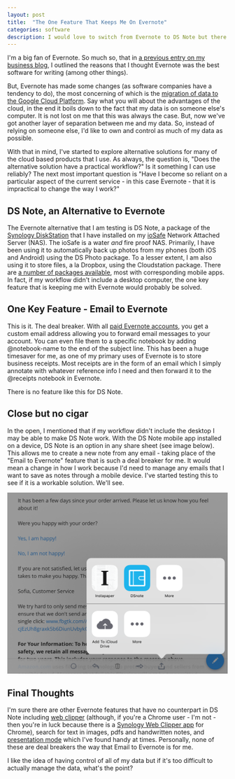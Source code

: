 ```yaml
---
layout: post
title:  "The One Feature That Keeps Me On Evernote"
categories: software
description: I would love to switch from Evernote to DS Note but there is one reason why I cant.
---
```


I'm a big fan of Evernote. So much so, that in [a previous entry on my business blog](http://firebrand.media/blog/article/why_i_write_in_evernote), I outlined the reasons that I thought Evernote was the best software for writing (among other things).

But, Evernote has made some changes (as software companies have a tendency to do), the most concerning of which is the [migration of data to the Google Cloud Platform](https://help.evernote.com/hc/en-us/articles/226885427-FAQ-About-Migration-to-Google-Cloud-Platform). Say what you will about the advantages of the cloud, in the end it boils down to the fact that my data is on someone else's computer. It is not lost on me that this was always the case. But, now we've got another layer of separation between me and my data. So, instead of relying on someone else, I'd like to own and control as much of my data as possible.

With that in mind, I've started to explore alternative solutions for many of the cloud based products that I use. As always, the question is, "Does the alternative solution have a practical workflow?" Is it something I can use reliably? The next most important question is "Have I become so reliant on a particular aspect of the current service - in this case Evernote - that it is impractical to change the way I work?"

## DS Note, an Alternative to Evernote

The Evernote alternative that I am testing is DS Note, a package of the [Synology DiskStation](https://www.synology.com/en-us/dsm/6.0/features) that I have installed on my [ioSafe](https://iosafe.com/products-216nas-overview) Network Attached Server (NAS). The ioSafe is a water _and_ fire proof NAS. Primarily, I have been using it to automatically back up photos from my phones (both iOS and Android) using the DS Photo package. To a lesser extent, I am also using it to store files, a la Dropbox, using the Cloudstation package. There are [a number of packages available](https://www.synology.com/en-us/dsm/app_packages/all_app), most with corresponding mobile apps. In fact, if my workflow didn't include a desktop computer, the one key feature that is keeping me with Evernote would probably be solved.

## One Key Feature - Email to Evernote

This is it. The deal breaker. With all [paid Evernote accounts](https://evernote.com/upgrade/?tier=plus), you get a custom email address allowing you to forward email messages to your account. You can even file them to a specific notebook by adding @notebook-name to the end of the subject line. This has been a huge timesaver for me, as one of my primary uses of Evernote is to store business receipts. Most receipts are in the form of an email which I simply annotate with whatever reference info I need and then forward it to the @receipts notebook in Evernote.

There is no feature like this for DS Note.

## Close but no cigar

In the open, I mentioned that if my workflow didn't include the desktop I may be able to make DS Note work. With the DS Note mobile app installed on a device, DS Note is an option in any share sheet (see image below). This allows me to create a new note from any email - taking place of the "Email to Evernote" feature that is such a deal breaker for me. It would mean a change in how I work because I'd need to manage any emails that I want to save as notes through a mobile device. I've started testing this to see if it is a workable solution. We'll see.

![DS Note in the Spark Email share sheet](/images/DS-Note-share-sheet.PNG "DS Note in the Spark Email share sheet")

## Final Thoughts

I'm sure there are other Evernote features that have no counterpart in DS Note including [web clipper](https://evernote.com/webclipper/) (although, if you're a Chrome user - I'm not - then you're in luck because there is a [Synology Web Clipper app](https://chrome.google.com/webstore/detail/synology-web-clipper/pcfbfimijgibligmbglggnbiobgjgmbk) for Chrome), search for text in images, pdfs and handwritten notes, and [presentation mode](https://blog.evernote.com/blog/2014/05/14/meetings-done-right/) which I've found handy at times. Personally, none of these are deal breakers the way that Email to Evernote is for me. 

I like the idea of having control of all of my data but if it's too difficult to actually manage the data, what's the point?